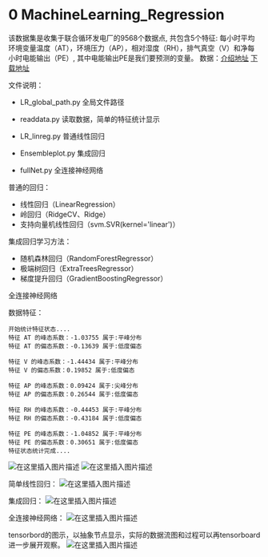 ﻿# 0 MachineLearning_Regression
该数据集是收集于联合循环发电厂的9568个数据点, 共包含5个特征: 每小时平均环境变量温度（AT），环境压力（AP），相对湿度（RH），排气真空（V）和净每小时电能输出（PE）, 其中电能输出PE是我们要预测的变量。
数据：[介绍地址](http://archive.ics.uci.edu/ml/datasets/Combined+Cycle+Power+Plant)	      [下载地址](http://archive.ics.uci.edu/ml/machine-learning-databases/00294/)

文件说明：

- LR_global_path.py    全局文件路径

- readdata.py  读取数据，简单的特征统计显示

- LR_linreg.py 普通线性回归

- Ensembleplot.py 集成回归

- fullNet.py 全连接神经网络

普通的回归：
 - 线性回归（LinearRegression）
 - 岭回归（RidgeCV、Ridge）
 - 支持向量机线性回归（svm.SVR(kernel='linear')）

集成回归学习方法：

- 随机森林回归（RandomForestRegressor）
- 极端树回归（ExtraTreesRegressor）
- 梯度提升回归（GradientBoostingRegressor）

全连接神经网络

数据特征：

    开始统计特征状态....
    特征 AT 的峰态系数：-1.03755 属于:平峰分布
    特征 AT 的偏态系数：-0.13639 属于:低度偏态
    
    特征 V 的峰态系数：-1.44434 属于:平峰分布
    特征 V 的偏态系数：0.19852 属于:低度偏态
    
    特征 AP 的峰态系数：0.09424 属于:尖峰分布
    特征 AP 的偏态系数：0.26544 属于:低度偏态
    
    特征 RH 的峰态系数：-0.44453 属于:平峰分布
    特征 RH 的偏态系数：-0.43184 属于:低度偏态
    
    特征 PE 的峰态系数：-1.04852 属于:平峰分布
    特征 PE 的偏态系数：0.30651 属于:低度偏态
    特征状态统计完成....

![在这里插入图片描述](https://img-blog.csdnimg.cn/20190429154940471.jpg?x-oss-process=image/watermark,type_ZmFuZ3poZW5naGVpdGk,shadow_10,text_aHR0cHM6Ly9ibG9nLmNzZG4ubmV0L2R6Z19jaGF0,size_16,color_FFFFFF,t_70)
![在这里插入图片描述](https://img-blog.csdnimg.cn/20190429155049718.jpg?x-oss-process=image/watermark,type_ZmFuZ3poZW5naGVpdGk,shadow_10,text_aHR0cHM6Ly9ibG9nLmNzZG4ubmV0L2R6Z19jaGF0,size_16,color_FFFFFF,t_70)

简单线性回归：
![在这里插入图片描述](https://img-blog.csdnimg.cn/20190429154333892.jpg?x-oss-process=image/watermark,type_ZmFuZ3poZW5naGVpdGk,shadow_10,text_aHR0cHM6Ly9ibG9nLmNzZG4ubmV0L2R6Z19jaGF0,size_16,color_FFFFFF,t_70)

集成回归：
![在这里插入图片描述](https://img-blog.csdnimg.cn/20190429154357764.jpg?x-oss-process=image/watermark,type_ZmFuZ3poZW5naGVpdGk,shadow_10,text_aHR0cHM6Ly9ibG9nLmNzZG4ubmV0L2R6Z19jaGF0,size_16,color_FFFFFF,t_70)

全连接神经网络：
![在这里插入图片描述](https://img-blog.csdnimg.cn/20190429154452889.jpg?x-oss-process=image/watermark,type_ZmFuZ3poZW5naGVpdGk,shadow_10,text_aHR0cHM6Ly9ibG9nLmNzZG4ubmV0L2R6Z19jaGF0,size_16,color_FFFFFF,t_70)

tensorbord的图示，以抽象节点显示，实际的数据流图和过程可以再tensorboard进一步展开观察。
![在这里插入图片描述](https://img-blog.csdnimg.cn/20190429173234629.png?x-oss-process=image/watermark,type_ZmFuZ3poZW5naGVpdGk,shadow_10,text_aHR0cHM6Ly9ibG9nLmNzZG4ubmV0L2R6Z19jaGF0,size_16,color_FFFFFF,t_70)